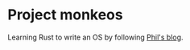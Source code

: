 # Project monkeos #
Learning Rust to write an OS by following [Phil's blog](git@github.com:monkeylyf/monkeos.git).
